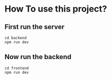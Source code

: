 # How To use this project?

## First run the server

```
cd backend
npm run dev
```

## Now run the backend

```
cd frontend
npm run dev
```
